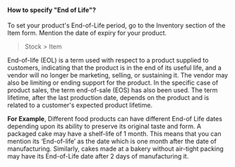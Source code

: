 
#### How to specify "End of Life"?

To set your product's End-of-Life period, go to the Inventory section of the Item form. Mention the date of expiry for your product.

> Stock > Item

End-of-life (EOL) is a term used with respect to a product supplied to customers, indicating that the product is in the end of its useful life, and a vendor will no longer be marketing, selling, or sustaining it. The vendor may also be limiting or ending support for the product. In the specific case of product sales, the term end-of-sale (EOS) has also been used. The term lifetime, after the last production date, depends on the product and is related to a customer's expected product lifetime. 

__For Example__, Different food products can have different End-of Life dates depending upon its ability to preserve its original taste and form. A packaged cake may have a shelf-life of 1 month. This means that you can mention its ‘End-of-life’ as the date which is one month after the date of manufacturing. Similarly, cakes made at a bakery without air-tight packing may have its End-of-Life date after 2 days of manufacturing it.

